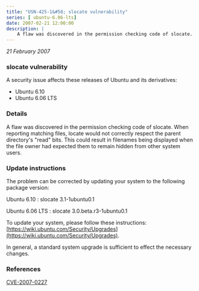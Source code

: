 ```yaml
---
title: "USN-425-1&#58; slocate vulnerability"
series: [ ubuntu-6.06-lts]
date: 2007-02-21 12:00:00
description: |
    A flaw was discovered in the permission checking code of slocate.  When  reporting matching files, locate would not correctly respect the parent  directory&#39;s &quot;read&quot; bits.  This could result in filenames being displayed  when the file owner had expected them to remain hidden from other system  users.
--- 
```

 
 

*21 February 2007*

### slocate vulnerability

A security issue affects these releases of Ubuntu and its derivatives:

* Ubuntu 6.10
* Ubuntu 6.06 LTS

### Details

A flaw was discovered in the permission checking code of slocate. When reporting matching files, locate would not correctly respect the parent directory&#39;s &quot;read&quot; bits. This could result in filenames being displayed when the file owner had expected them to remain hidden from other system users.

### Update instructions

The problem can be corrected by updating your system to the following package version:

Ubuntu 6.10
 : slocate <span>3.1-1ubuntu0.1</span>

Ubuntu 6.06 LTS
 : slocate <span>3.0.beta.r3-1ubuntu0.1</span>

To update your system, please follow these instructions: [https://wiki.ubuntu.com/Security/Upgrades](https://wiki.ubuntu.com/Security/Upgrades).

In general, a standard system upgrade is sufficient to effect the necessary changes.

### References

 
 [CVE-2007-0227](http://people.ubuntu.com/~ubuntu-security/cve/CVE-2007-0227)
 

